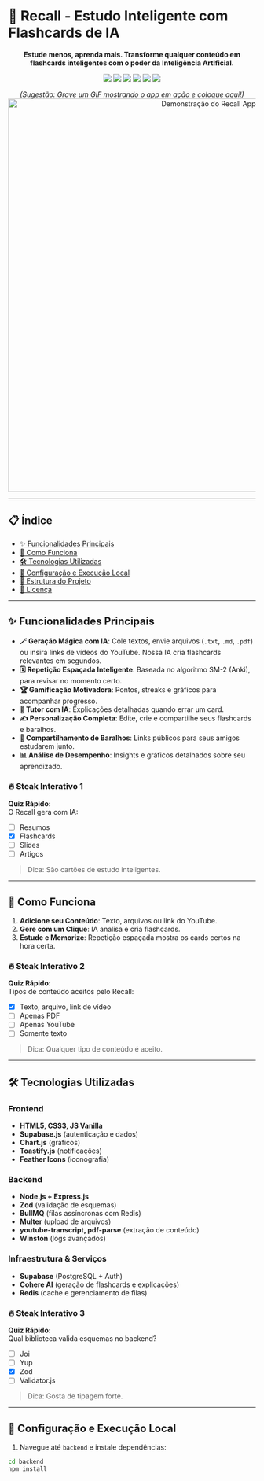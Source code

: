 # 🧠 Recall - Estudo Inteligente com Flashcards de IA

<p align="center">
  <strong>Estude menos, aprenda mais. Transforme qualquer conteúdo em flashcards inteligentes com o poder da Inteligência Artificial.</strong>
</p>

<p align="center">
  <img src="https://img.shields.io/badge/Node.js-339933?style=for-the-badge&logo=node.js&logoColor=white">
  <img src="https://img.shields.io/badge/Express.js-000000?style=for-the-badge&logo=express&logoColor=white">
  <img src="https://img.shields.io/badge/Supabase-3FCF8E?style=for-the-badge&logo=supabase&logoColor=white">
  <img src="https://img.shields.io/badge/Cohere-4A35A8?style=for-the-badge&logo=cohere&logoColor=white">
  <img src="https://img.shields.io/badge/Redis-DC382D?style=for-the-badge&logo=redis&logoColor=white">
  <img src="https://img.shields.io/badge/JavaScript-F7DF1E?style=for-the-badge&logo=javascript&logoColor=black">
</p>

<p align="center">
  <em>(Sugestão: Grave um GIF mostrando o app em ação e coloque aqui!)</em>
  <br>
  <img src="https://i.imgur.com/link-para-seu-gif.gif" alt="Demonstração do Recall App" width="800"/>
</p>

---

## 📋 Índice

- [✨ Funcionalidades Principais](#-funcionalidades-principais)
- [🚀 Como Funciona](#-como-funciona)
- [🛠️ Tecnologias Utilizadas](#️-tecnologias-utilizadas)
- [🔧 Configuração e Execução Local](#-configuração-e-execução-local)
- [📂 Estrutura do Projeto](#-estrutura-do-projeto)
- [📄 Licença](#-licença)

---

## ✨ Funcionalidades Principais

-   **🪄 Geração Mágica com IA**: Cole textos, envie arquivos (`.txt`, `.md`, `.pdf`) ou insira links de vídeos do YouTube. Nossa IA cria flashcards relevantes em segundos.
-   **🗓️ Repetição Espaçada Inteligente**: Baseada no algoritmo SM-2 (Anki), para revisar no momento certo.
-   **🏆 Gamificação Motivadora**: Pontos, streaks e gráficos para acompanhar progresso.
-   **🤖 Tutor com IA**: Explicações detalhadas quando errar um card.
-   **✍️ Personalização Completa**: Edite, crie e compartilhe seus flashcards e baralhos.
-   **🔗 Compartilhamento de Baralhos**: Links públicos para seus amigos estudarem junto.
-   **📊 Análise de Desempenho**: Insights e gráficos detalhados sobre seu aprendizado.

### 🔥 Steak Interativo 1

**Quiz Rápido:**  
O Recall gera com IA:

- [ ] Resumos  
- [x] Flashcards  
- [ ] Slides  
- [ ] Artigos  

> Dica: São cartões de estudo inteligentes.

---

## 🚀 Como Funciona

1. **Adicione seu Conteúdo**: Texto, arquivos ou link do YouTube.
2. **Gere com um Clique**: IA analisa e cria flashcards.
3. **Estude e Memorize**: Repetição espaçada mostra os cards certos na hora certa.

### 🔥 Steak Interativo 2

**Quiz Rápido:**  
Tipos de conteúdo aceitos pelo Recall:

- [x] Texto, arquivo, link de vídeo  
- [ ] Apenas PDF  
- [ ] Apenas YouTube  
- [ ] Somente texto  

> Dica: Qualquer tipo de conteúdo é aceito.

---

## 🛠️ Tecnologias Utilizadas

### Frontend

- **HTML5, CSS3, JS Vanilla**
- **Supabase.js** (autenticação e dados)
- **Chart.js** (gráficos)
- **Toastify.js** (notificações)
- **Feather Icons** (iconografia)

### Backend

- **Node.js + Express.js**
- **Zod** (validação de esquemas)
- **BullMQ** (filas assíncronas com Redis)
- **Multer** (upload de arquivos)
- **youtube-transcript, pdf-parse** (extração de conteúdo)
- **Winston** (logs avançados)

### Infraestrutura & Serviços

- **Supabase** (PostgreSQL + Auth)
- **Cohere AI** (geração de flashcards e explicações)
- **Redis** (cache e gerenciamento de filas)

### 🔥 Steak Interativo 3

**Quiz Rápido:**  
Qual biblioteca valida esquemas no backend?

- [ ] Joi  
- [ ] Yup  
- [x] Zod  
- [ ] Validator.js  

> Dica: Gosta de tipagem forte.

---

## 🔧 Configuração e Execução Local

1. Navegue até `backend` e instale dependências:
```bash
cd backend
npm install
